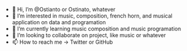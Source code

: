 - 👋 Hi, I’m @Ostianto or Ostinato, whatever
- 👀 I’m interested in music, composition, french horn, and musical application on data and programation
- 🌱 I’m currently learning music composition and music programation
- 💞️ I’m looking to collaborate on project, like music or whatever
- 📫 How to reach me -> Twitter or GitHub

<!---
Ostianto/Ostianto is a ✨ special ✨ repository because its `README.md` (this file) appears on your GitHub profile.
You can click the Preview link to take a look at your changes.
--->
